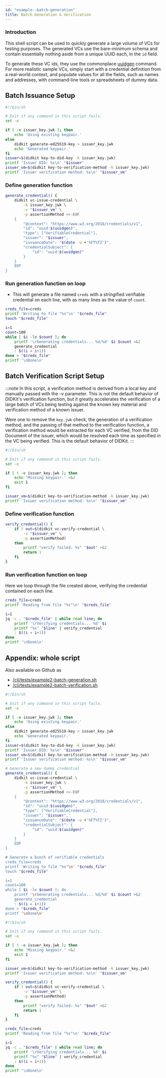 ```yaml
---
id: "example--batch-generation"
title: Batch Generation & Verification
---
```


### Introduction

This shell script can be used to quickly generate a large volume of VCs for testing purposes.  The generated VCs use the bare-minimum schema and contain essentially nothing aside from a unique UUID each, in the `id` field.  

To generate these VC ids, they use the commonplace [uuidgen](https://stackoverflow.com/questions/56172946/how-to-generate-a-uuid-in-shell-script) command.  For more realistic sample VCs, simply start with a credential definition from a real-world context, and populate values for all the fields, such as names and addresses, with command-line tools or spreadsheets of dummy data.

## Batch Issuance Setup 

```bash
#!/bin/sh

# Exit if any command in this script fails.
set -e

if [ -e issuer_key.jwk ]; then
	echo 'Using existing keypair.'
else
	didkit generate-ed25519-key > issuer_key.jwk
	echo 'Generated keypair.'
fi
issuer=$(didkit key-to-did-key -k issuer_key.jwk)
printf 'Issuer DID: %s\n' "$issuer"
issuer_vm=$(didkit key-to-verification-method -k issuer_key.jwk)
printf 'Issuer verification method: %s\n' "$issuer_vm"
```

### Define generation function
```bash
generate_credential() {
	didkit vc-issue-credential \
		-k issuer_key.jwk \
		-v "$issuer_vm" \
		-p assertionMethod <<-EOF
	{
		"@context": "https://www.w3.org/2018/credentials/v1",
		"id": "uuid:$(uuidgen)",
		"type": ["VerifiableCredential"],
		"issuer": "$issuer",
		"issuanceDate": "$(date -u +'%FT%TZ')",
		"credentialSubject": {
			"id": "uuid:$(uuidgen)"
		}
	}
	EOF
}
```
### Run generation function on loop

* This will generate a file named `creds` with a stringified verifiable credential on each line, with as many lines as the value of `count`.

```bash
creds_file=creds
printf 'Writing to file "%s"\n' "$creds_file"
touch "$creds_file"

i=1
count=100
while [ $i -le $count ]; do
	printf '\rGenerating credentials... %d/%d' $i $count >&2
	generate_credential
	: $((i = i+1))
done > "$creds_file"
printf '\nDone\n'
```


## Batch Verification Script Setup

:::note
In this script, a verification method is derived from a local key and manually passed with the -v parameter. This is not the default behavior of DIDKit's verification function, but it greatly accelerates the verification of a large batch of VCs being testing against the known key material and verification method of a known issuer.

Were one to remove the `key.jwk` check, the generation of a verification method, and the passing of that method to the verification function, a verification method would be extracted for each VC verified, from the DID Document of the issuer, which would be resolved each time as specified in the VC being verified. This is the default behavior of DIDKit.
:::

```bash
#!/bin/sh

# Exit if any command in this script fails.
set -e

if [ ! -e issuer_key.jwk ]; then
	echo 'Missing keypair.' >&2
	exit 1
fi

issuer_vm=$(didkit key-to-verification-method -k issuer_key.jwk)
printf 'Issuer verification method: %s\n' "$issuer_vm"
```

### Define verification function

```bash
verify_credential() {
	if ! out=$(didkit vc-verify-credential \
		-v "$issuer_vm" \
		-p assertionMethod)
	then
		printf "verify failed: %s" "$out" >&2
		return 1
	fi
}
```
### Run verification function on loop
Here we loop through the file created above, verifying the credential contained on each line.

```bash
creds_file=creds
printf 'Reading from file "%s"\n' "$creds_file"

i=1
jq -c . "$creds_file" | while read line; do
	printf '\rVerifying credentials... %d' $i
	printf "%s" "$line" | verify_credential 
	: $((i = i+1))
done
printf '\nDone\n'


```


## Appendix: whole script 

Also available on Github as
* [/cli/tests/example2-batch-generation.sh](https://github.com/spruceid/didkit/cli/tests/example2-batch-generation.sh)
* [/cli/tests/example2-batch-verification.sh](https://github.com/spruceid/didkit/cli/tests/example2-batch-verification.sh)

```bash
#!/bin/sh

# Exit if any command in this script fails.
set -e

if [ -e issuer_key.jwk ]; then
	echo 'Using existing keypair.'
else
	didkit generate-ed25519-key > issuer_key.jwk
	echo 'Generated keypair.'
fi
issuer=$(didkit key-to-did-key -k issuer_key.jwk)
printf 'Issuer DID: %s\n' "$issuer"
issuer_vm=$(didkit key-to-verification-method -k issuer_key.jwk)
printf 'Issuer verification method: %s\n' "$issuer_vm"

# Generate a new dummy credential
generate_credential() {
	didkit vc-issue-credential \
		-k issuer_key.jwk \
		-v "$issuer_vm" \
		-p assertionMethod <<-EOF
	{
		"@context": "https://www.w3.org/2018/credentials/v1",
		"id": "uuid:$(uuidgen)",
		"type": ["VerifiableCredential"],
		"issuer": "$issuer",
		"issuanceDate": "$(date -u +'%FT%TZ')",
		"credentialSubject": {
			"id": "uuid:$(uuidgen)"
		}
	}
	EOF
}

# Generate a bunch of verifiable credentials
creds_file=creds
printf 'Writing to file "%s"\n' "$creds_file"
touch "$creds_file"

i=1
count=100
while [ $i -le $count ]; do
	printf '\rGenerating credentials... %d/%d' $i $count >&2
	generate_credential
	: $((i = i+1))
done > "$creds_file"
printf '\nDone\n'
```

```bash
#!/bin/sh

# Exit if any command in this script fails.
set -e

if [ ! -e issuer_key.jwk ]; then
	echo 'Missing keypair.' >&2
	exit 1
fi

issuer_vm=$(didkit key-to-verification-method -k issuer_key.jwk)
printf 'Issuer verification method: %s\n' "$issuer_vm"

verify_credential() {
	if ! out=$(didkit vc-verify-credential \
		-v "$issuer_vm" \
		-p assertionMethod)
	then
		printf "verify failed: %s" "$out" >&2
		return 1
	fi
}

creds_file=creds
printf 'Reading from file "%s"\n' "$creds_file"

i=1
jq -c . "$creds_file" | while read line; do
	printf '\rVerifying credentials... %d' $i
	printf "%s" "$line" | verify_credential 
	: $((i = i+1))
done
printf '\nDone\n'


```